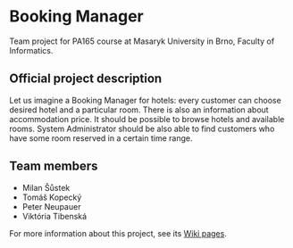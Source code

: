 # Booking Manager

Team project for PA165 course at Masaryk University in Brno, Faculty of Informatics.

## Official project description
Let us imagine a Booking Manager for hotels: every customer can choose desired hotel and a particular room. There is also an information about accommodation price. It should be possible to browse hotels and available rooms. System Administrator should be also able to find customers who have some room reserved in a certain time range.

## Team members
* Milan Šůstek
* Tomáš Kopecký
* Peter Neupauer
* Viktória Tibenská

For more information about this project, see its [Wiki pages](https://github.com/xsustek/bookingmanager/wiki).
